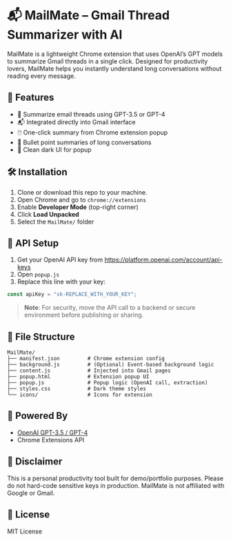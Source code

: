 # 📬 MailMate – Gmail Thread Summarizer with AI

MailMate is a lightweight Chrome extension that uses OpenAI’s GPT models to summarize Gmail threads in a single click. Designed for productivity lovers, MailMate helps you instantly understand long conversations without reading every message.

## 🚀 Features

- 🧠 Summarize email threads using GPT-3.5 or GPT-4
- 📬 Integrated directly into Gmail interface
- 🖱️ One-click summary from Chrome extension popup
- 💬 Bullet point summaries of long conversations
- 🌙 Clean dark UI for popup

## 🛠️ Installation

1. Clone or download this repo to your machine.
2. Open Chrome and go to `chrome://extensions`
3. Enable **Developer Mode** (top-right corner)
4. Click **Load Unpacked**
5. Select the `MailMate/` folder

## 🔐 API Setup

1. Get your OpenAI API key from https://platform.openai.com/account/api-keys
2. Open `popup.js`
3. Replace this line with your key:

```js
const apiKey = "sk-REPLACE_WITH_YOUR_KEY";
````

> **Note**: For security, move the API call to a backend or secure environment before publishing or sharing.

## 📁 File Structure

```
MailMate/
├── manifest.json         # Chrome extension config
├── background.js         # (Optional) Event-based background logic
├── content.js            # Injected into Gmail pages
├── popup.html            # Extension popup UI
├── popup.js              # Popup logic (OpenAI call, extraction)
├── styles.css            # Dark theme styles
└── icons/                # Icons for extension
```

## 🧠 Powered By

* [OpenAI GPT-3.5 / GPT-4](https://platform.openai.com/)
* Chrome Extensions API

## 📌 Disclaimer

This is a personal productivity tool built for demo/portfolio purposes. Please do not hard-code sensitive keys in production. MailMate is not affiliated with Google or Gmail.

## 📄 License

MIT License

